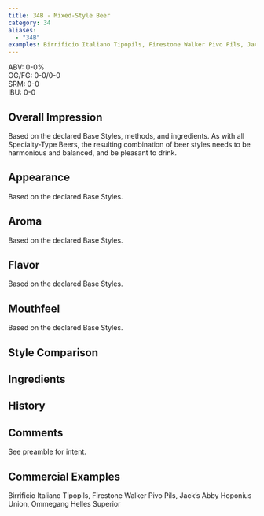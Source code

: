 ```yaml
---
title: 34B - Mixed-Style Beer
category: 34
aliases: 
  - "34B"
examples: Birrificio Italiano Tipopils, Firestone Walker Pivo Pils, Jack’s Abby Hoponius Union, Ommegang Helles Superior
---
```


ABV: 0-0%  
OG/FG: 0-0/0-0  
SRM: 0-0  
IBU: 0-0

## Overall Impression
Based on the declared Base Styles, methods, and ingredients. As with all Specialty-Type Beers, the resulting combination of beer styles needs to be harmonious and balanced, and be pleasant to drink.

## Appearance
Based on the declared Base Styles.

## Aroma
Based on the declared Base Styles.

## Flavor
Based on the declared Base Styles.

## Mouthfeel
Based on the declared Base Styles.

## Style Comparison


## Ingredients


## History


## Comments
See preamble for intent.

## Commercial Examples
Birrificio Italiano Tipopils, Firestone Walker Pivo Pils, Jack’s Abby Hoponius Union, Ommegang Helles Superior